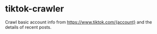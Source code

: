 # tiktok-crawler
Crawl basic account info from https://www.tiktok.com/{account} and the details of recent posts.
